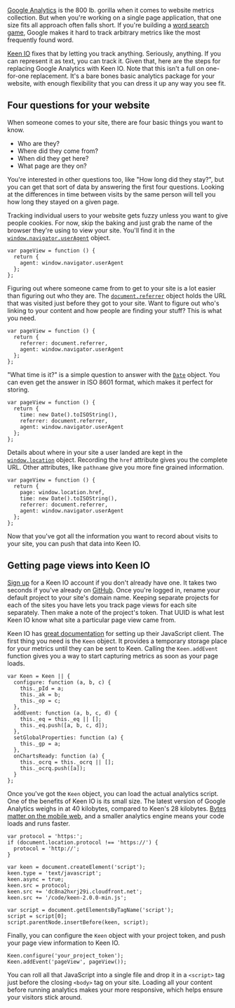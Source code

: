 <!--
title: Replacing Google Analytics with Keen IO
created: 22 April 2013 - 7:43 pm
updated: 30April 2013 - 8:10 am
publish: 30 April 2013
slug: keen-analysis
tags: coding, design
-->

[Google Analytics][] is the 800 lb. gorilla when it comes to website metrics
collection. But when you're working on a single page application, that one size
fits all approach often falls short. If you're building a [word search game][],
Google makes it hard to track arbitrary metrics like the most frequently found
word.

[Keen IO][] fixes that by letting you track anything. Seriously, anything. If
you can represent it as text, you can track it. Given that, here are the steps
for replacing Google Analytics with Keen IO. Note that this isn't a full on
one-for-one replacement. It's a bare bones basic analytics package for your
website, with enough flexibility that you can dress it up any way you see fit.

## Four questions for your website ##

When someone comes to your site, there are four basic things you want to know.

* Who are they?
* Where did they come from?
* When did they get here?
* What page are they on?

You're interested in other questions too, like "How long did they stay?", but
you can get that sort of data by answering the first four questions. Looking
at the differences in time between visits by the same person will tell you how
long they stayed on a given page.

Tracking individual users to your website gets fuzzy unless you want to give
people cookies. For now, skip the baking and just grab the name of the browser
they're using to view your site. You'll find it in the
[`window.navigator.userAgent`][agent] object.

    var pageView = function () {
      return {
        agent: window.navigator.userAgent
      };
    };

Figuring out where someone came from to get to your site is a lot easier than
figuring out who they are. The [`document.referrer`][referrer] object holds the
URL that was visited just before they got to your site. Want to figure out who's
linking to your content and how people are finding your stuff? This is what you
need.

    var pageView = function () {
      return {
        referrer: document.referrer,
        agent: window.navigator.userAgent
      };
    };

"What time is it?" is a simple question to answer with the [`Date`][date]
object. You can even get the answer in ISO 8601 format, which makes it perfect
for storing.

    var pageView = function () {
      return {
        time: new Date().toISOString(),
        referrer: document.referrer,
        agent: window.navigator.userAgent
      };
    };

Details about where in your site a user landed are kept in the
[`window.location`][href] object. Recording the `href` attribute gives you
the complete URL. Other attributes, like `pathname` give you more fine grained
information.

    var pageView = function () {
      return {
        page: window.location.href,
        time: new Date().toISOString(),
        referrer: document.referrer,
        agent: window.navigator.userAgent
      };
    };

Now that you've got all the information you want to record about visits to
your site, you can push that data into Keen IO.

## Getting page views into Keen IO ##

[Sign up][] for a Keen IO account if you don't already have one. It takes
two seconds if you've already on [GitHub][]. Once you're logged in, rename
your default project to your site's domain name. Keeping separate projects
for each of the sites you have lets you track page views for each site
separately. Then make a note of the project's token. That UUID is what lest
Keen IO know what site a particular page view came from.

Keen IO has [great documentation][] for setting up their JavaScript client.
The first thing you need is the `Keen` object. It provides a temporary
storage place for your metrics until they can be sent to Keen. Calling the
`Keen.addEvent` function gives you a way to start capturing metrics as soon as
your page loads.

    var Keen = Keen || {
      configure: function (a, b, c) {
        this._pId = a;
        this._ak = b;
        this._op = c;
      },
      addEvent: function (a, b, c, d) {
        this._eq = this._eq || [];
        this._eq.push([a, b, c, d]);
      },
      setGlobalProperties: function (a) {
        this._gp = a;
      },
      onChartsReady: function (a) {
        this._ocrq = this._ocrq || [];
        this._ocrq.push([a]);
      }
    };

Once you've got the `Keen` object, you can load the actual analytics script.
One of the benefits of Keen IO is its small size. The latest version of Google
Analytics weighs in at 40 kilobytes, compared to Keen's 28 kilobytes.
[Bytes matter on the mobile web][], and a smaller analytics engine means your
code loads and runs faster.

    var protocol = 'https:';
    if (document.location.protocol !== 'https://') {
      protocol = 'http://';
    }

    var keen = document.createElement('script');
    keen.type = 'text/javascript';
    keen.async = true;
    keen.src = protocol;
    keen.src += 'dc8na2hxrj29i.cloudfront.net';
    keen.src += '/code/keen-2.0.0-min.js';

    var script = document.getElementsByTagName('script');
    script = script[0];
    script.parentNode.insertBefore(keen, script);

Finally, you can configure the `Keen` object with your project token, and push
your page view information to Keen IO.

    Keen.configure('your_project_token');
    Keen.addEvent('pageView', pageView());

You can roll all that JavaScript into a single file and drop it in a `<script>`
tag just before the closing `<body>` tag on your site. Loading all your content
before running analytics makes your more responsive, which helps ensure your
visitors stick around.

[Google Analytics]: https://google.com/analytics/ "Various (Google): Google Analytics Official Website - Web Analytics and Reporting"
[word search game]: http://prolix-app.com/ "Frank Mitchell: Prolix is a word search game that lets you tweet your scores so your friends can play with you."
[Keen IO]: https://keen.io/ "Various (Keen IO): Analytics Backend as a Service"
[agent]: https://developer.mozilla.org/en-US/docs/DOM/window.navigator.userAgent "Various (Mozilla): window.navigator.userAgent - Document Object Model"
[referrer]: https://developer.mozilla.org/en-US/docs/DOM/document.referrer "Various (Mozilla): document.referrer - Document Object Model"
[date]: https://developer.mozilla.org/en-US/docs/JavaScript/Reference/Global_Objects/Date "Various (Mozilla): Date - JavaScript"
[href]: https://developer.mozilla.org/en-US/docs/DOM/window.location "Various (Mozilla): window.location - Document Object Model"
[Sign up]: https://keen.io/signup "Various (Keen IO): Sign up for Keen IO"
[GitHub]: https://github.com/ "Various (GitHub): Social coding"
[great documentation]: https://keen.io/docs/clients/javascript/usage-guide/ "Various (Keen IO): JavaScript SDK Usage Guide"
[Bytes matter on the mobile web]: /2010/09/small-code "Frank Mitchell: Bytes matter on the mobile web"
